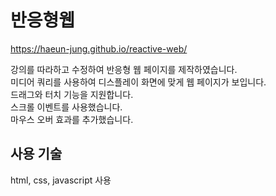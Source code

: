 # 반응형웹
https://haeun-jung.github.io/reactive-web/

강의를 따라하고 수정하여 반응형 웹 페이지를 제작하였습니다.  
미디어 쿼리를 사용하여 디스플레이 화면에 맞게 웹 페이지가 보입니다.  
드래그와 터치 기능을 지원합니다.  
스크롤 이벤트를 사용했습니다.  
마우스 오버 효과를 추가했습니다.  

## 사용 기술
html, css, javascript 사용
